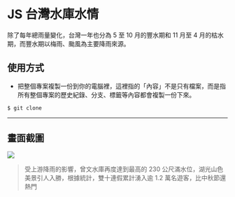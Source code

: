 # JS 台灣水庫水情

除了每年總雨量變化，台灣一年也分為 5 至 10 月的豐水期和 11 月至 4 月的枯水期，而豐水期以梅雨、颱風為主要降雨來源。

## 使用方式
- 把整個專案複製一份到你的電腦裡，這裡指的「內容」不是只有檔案，而是指所有整個專案的歷史紀錄、分支、標籤等內容都會複製一份下來。
```sh
$ git clone
```

----

## 畫面截圖
![](https://i.imgur.com/otk3EX6.png)
> 受上游降雨的影響，曾文水庫再度達到最高的 230 公尺滿水位，湖光山色美景引人入勝，根據統計，雙十連假累計湧入逾 1.2 萬名遊客，比中秋節還熱門

